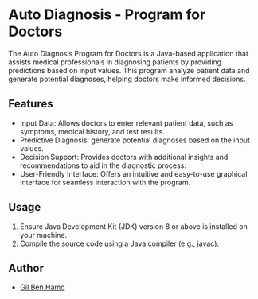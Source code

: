 # Auto Diagnosis - Program for Doctors

The Auto Diagnosis Program for Doctors is a Java-based application that assists medical professionals in diagnosing patients by providing predictions based on input values. This program analyze patient data and generate potential diagnoses, helping doctors make informed decisions.

## Features

- Input Data: Allows doctors to enter relevant patient data, such as symptoms, medical history, and test results.
- Predictive Diagnosis: generate potential diagnoses based on the input values.
- Decision Support: Provides doctors with additional insights and recommendations to aid in the diagnostic process.
- User-Friendly Interface: Offers an intuitive and easy-to-use graphical interface for seamless interaction with the program.

## Usage

1. Ensure Java Development Kit (JDK) version 8 or above is installed on your machine.
2. Compile the source code using a Java compiler (e.g., javac).

## Author

- [Gil Ben Hamo](https://github.com/gilbenhamo)

